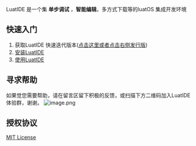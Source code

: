 LuatIDE 是一个集 **单步调试** ，**智能编辑**，多方式下载等的luatOS 集成开发环境

## 快速入门
1. 获取LuatIDE 快速迭代版本([点击这里或者点击右侧发行版](https://gitee.com/openLuat/luatide/releases))
2. [安装LuatIDE](https://gitee.com/openLuat/luatide/blob/master/install.md)
3. [使用LuatIDE](https://gitee.com/openLuat/luatide/blob/master/user_guide.md)


## 寻求帮助

如果觉您需要帮助，请在留言区留下积极的反馈，或扫描下方二维码加入LuatIDE体验群，谢谢。
![image.png](https://openluat-luatcommunity.oss-cn-hangzhou.aliyuncs.com/images/20210611195850299_image.png)

## 授权协议

[MIT License](LICENSE)